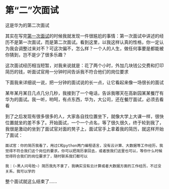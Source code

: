 # 第“二”次面试
这是华为的第二次面试

其实在写完[第一次面试](1st-interview.md)的时候我就发现一件很尴尬的事情：第一次面试中讲述的经历不是第一次面试，而是第二次面试。看到这里，以我这样认真的性格，你一定认为我会调整过来对不？可这次偏不，怎么样？一个人的人生，做任何事要是都能被你猜到，岂不是少了很多乐趣？

这次面试经历相当短暂，对我来说就是：花了两个小时，外加几块钱公交费和打印简历的钱，听面试官用一分钟时间告诉我不符合他们的岗位要求

下面我来详细说一说，把一分钟的面试说的长一点，让它看起来像一场很长的面试

某年某月某日几点几分几秒，我接到了一个电话，告诉我哪天在高新园某某餐厅有华为的面试。我一听，哟呵，有点东西，华为，大公司，还在餐厅面试，必须去看看

到了之后发现有很多很多的人，大家各自找位置坐下，就像大学上大课一样，很快位置就坐的差不多了。开始面试，一个一个点名，等了很久很久，终于轮到我了，我很是激动的坐到了面试官对面的凳子上，面试官手上拿着我的简历，就这样开始了面试：
```
面试官：你的简历我看了，用过C和python两门编程语言，没有云计算、大数据等工作经历，我觉得不符合我们这个岗位的要求。你可以把简历拿回去，或者放我们这里也可以，等你什么时候觉得符合我们的岗位要求了，随时联系我们都可以

我：（~黑人问号脸~）简历我先不拿了，我确实没有云计算或者大数据方面的工作经历，不过没关系，我可以学的
```

整个面试就这么结束了......